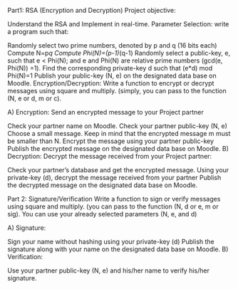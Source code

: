 Part1: RSA (Encryption and Decryption)
Project objective:

Understand the RSA and Implement in real-time.
Parameter Selection: write a program such that:

Randomly select two prime numbers, denoted by p and q (16 bits each)
Compute N=p*q
Compute Phi(N)=(p-1)*(q-1)
Randomly select a public-key, e, such that e < Phi(N); and e and Phi(N) are relative prime numbers (gcd(e, Phi(N)) =1).
Find the corresponding private-key d such that (e*d) mod Phi(N)=1
Publish your public-key (N, e) on the designated data base on Moodle.
Encryption/Decryption: Write a function to encrypt or decrypt messages using square and multiply. (simply, you can pass to the function (N, e or d, m or c).

A) Encryption: Send an encrypted message to your Project partner

Check your partner name on Moodle.
Check your partner public-key (N, e)
Choose a small message. Keep in mind that the encrypted message m must be smaller than N.
Encrypt the message using your partner public-key
Publish the encrypted message on the designated data base on Moodle.
B) Decryption: Decrypt the message received from your Project partner:

Check your partner’s database and get the encrypted message.
Using your private-key (d), decrypt the message received from your partner
Publish the decrypted message on the designated data base on Moodle.

Part 2: Signature/Verification
Write a function to sign or verify messages using square and multiply. (you can pass to the function (N, d or e, m or sig). You can use your already selected parameters (N, e, and d)

A) Signature:

Sign your name without hashing using your private-key (d)
Publish the signature along with your name on the designated data base on Moodle.
B) Verification:

Use your partner public-key (N, e) and his/her name to verify his/her signature.

